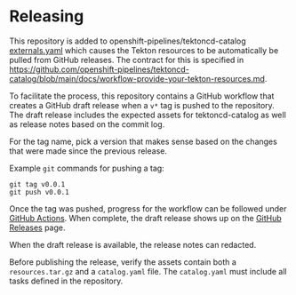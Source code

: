 # Releasing

This repository is added to openshift-pipelines/tektoncd-catalog [externals.yaml](https://github.com/openshift-pipelines/tektoncd-catalog/blob/main/externals.yaml) which causes the Tekton resources to be automatically be pulled from GitHub releases. The contract for this is specified in https://github.com/openshift-pipelines/tektoncd-catalog/blob/main/docs/workflow-provide-your-tekton-resources.md.

To facilitate the process, this repository contains a GitHub workflow that creates a GitHub draft release when a `v*` tag is pushed to the repository.  The draft release includes the expected assets for tektoncd-catalog as well as release notes based on the commit log.

For the tag name, pick a version that makes sense based on the changes that were made since the previous release.

Example `git` commands for pushing a tag:

```
git tag v0.0.1
git push v0.0.1
```

Once the tag was pushed, progress for the workflow can be followed under [GitHub Actions](https://github.com/redhat-developer/dotnet-tekton-tasks/actions). When complete, the draft release shows up on the [GitHub Releases](https://github.com/redhat-developer/dotnet-tekton-tasks/releases) page.

When the draft release is available, the release notes can redacted.

Before publishing the release, verify the assets contain both a `resources.tar.gz` and a `catalog.yaml` file. The `catalog.yaml` must include all tasks defined in the repository.
